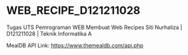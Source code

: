 # WEB_RECIPE_D121211028

Tugas UTS Pemrograman WEB
Membuat Web Recipes 
Siti Nurhaliza | D121211028 | Teknik Informatika A

MealDB API Link: https://www.themealdb.com/api.php


